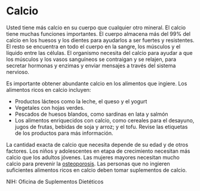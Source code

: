 Calcio
======


Usted tiene más calcio en su cuerpo que cualquier otro mineral. El calcio tiene muchas funciones importantes. El cuerpo almacena más del 99% del calcio en los huesos y los dientes para ayudarlos a ser fuertes y resistentes. El resto se encuentra en todo el cuerpo en la sangre, los músculos y el líquido entre las células. El organismo necesita del calcio para ayudar a que los músculos y los vasos sanguíneos se contraigan y se relajen, para secretar hormonas y enzimas y enviar mensajes a través del sistema nervioso. 


Es importante obtener abundante calcio en los alimentos que ingiere. Los alimentos ricos en calcio incluyen:


* Productos lácteos como la leche, el queso y el yogurt
* Vegetales con hojas verdes.
* Pescados de huesos blandos, como sardinas en lata y salmón
* Los alimentos enriquecidos con calcio, como cereales para el desayuno, jugos de frutas, bebidas de soja y arroz; y el tofu. Revise las etiquetas de los productos para más información.


La cantidad exacta de calcio que necesita depende de su edad y de otros factores. Los niños y adolescentes en etapa de crecimiento necesitan más calcio que los adultos jóvenes. Las mujeres mayores necesitan mucho calcio para prevenir la [osteoporosis](https://medlineplus.gov/spanish/osteoporosis.html). Las personas que no ingieren suficientes alimentos ricos en calcio deben tomar suplementos de calcio.


NIH: Oficina de Suplementos Dietéticos

